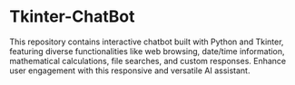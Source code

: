 # Tkinter-ChatBot
 This repository contains interactive chatbot built with Python and Tkinter, featuring diverse functionalities like web browsing, date/time information, mathematical calculations, file searches, and custom responses. Enhance user engagement with this responsive and versatile AI assistant.
